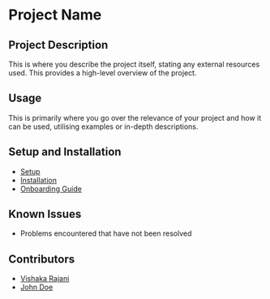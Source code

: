# Project Name 

## Project Description 
This is where you describe the project itself, stating any external resources used. This provides a high-level overview of the project.  

## Usage
This is primarily where you go over the relevance of your project and how it can be used, utilising examples or in-depth descriptions. 

## Setup and Installation
- [Setup](additional_documents/setup.md)
- [Installation](additional_documents/installation.md)
- [Onboarding Guide](additional_documents/onboarding.md)

## Known Issues 
- Problems encountered that have not been resolved

## Contributors
- [Vishaka Rajani](https://github.com/vishraj12)
- [John Doe](https://github.com/vishraj12)


